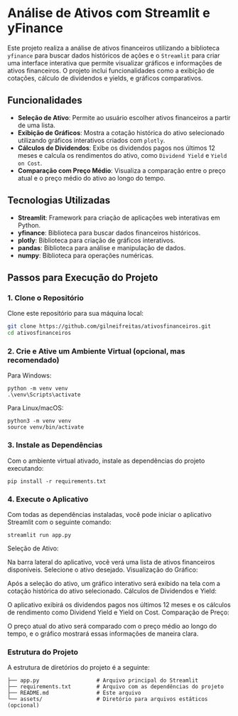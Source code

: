# Análise de Ativos com Streamlit e yFinance

Este projeto realiza a análise de ativos financeiros utilizando a biblioteca `yfinance` para buscar dados históricos de ações e o `Streamlit` para criar uma interface interativa que permite visualizar gráficos e informações de ativos financeiros. O projeto inclui funcionalidades como a exibição de cotações, cálculo de dividendos e yields, e gráficos comparativos.

## Funcionalidades

- **Seleção de Ativo**: Permite ao usuário escolher ativos financeiros a partir de uma lista.
- **Exibição de Gráficos**: Mostra a cotação histórica do ativo selecionado utilizando gráficos interativos criados com `plotly`.
- **Cálculos de Dividendos**: Exibe os dividendos pagos nos últimos 12 meses e calcula os rendimentos do ativo, como `Dividend Yield` e `Yield on Cost`.
- **Comparação com Preço Médio**: Visualiza a comparação entre o preço atual e o preço médio do ativo ao longo do tempo.

## Tecnologias Utilizadas

- **Streamlit**: Framework para criação de aplicações web interativas em Python.
- **yfinance**: Biblioteca para buscar dados financeiros históricos.
- **plotly**: Biblioteca para criação de gráficos interativos.
- **pandas**: Biblioteca para análise e manipulação de dados.
- **numpy**: Biblioteca para operações numéricas.

## Passos para Execução do Projeto

### 1. Clone o Repositório

Clone este repositório para sua máquina local:

```bash
git clone https://github.com/gilneifreitas/ativosfinanceiros.git
cd ativosfinanceiros
```

### 2. Crie e Ative um Ambiente Virtual (opcional, mas recomendado)

Para Windows:
```
python -m venv venv
.\venv\Scripts\activate
```
Para Linux/macOS:

```
python3 -m venv venv
source venv/bin/activate
```

### 3. Instale as Dependências

Com o ambiente virtual ativado, instale as dependências do projeto executando:
```
pip install -r requirements.txt
```

### 4. Execute o Aplicativo

Com todas as dependências instaladas, você pode iniciar o aplicativo Streamlit com o seguinte comando:
```
streamlit run app.py
```
Seleção de Ativo:

Na barra lateral do aplicativo, você verá uma lista de ativos financeiros disponíveis. Selecione o ativo desejado.
Visualização do Gráfico:

Após a seleção do ativo, um gráfico interativo será exibido na tela com a cotação histórica do ativo selecionado.
Cálculos de Dividendos e Yield:

O aplicativo exibirá os dividendos pagos nos últimos 12 meses e os cálculos de rendimento como Dividend Yield e Yield on Cost.
Comparação de Preço:

O preço atual do ativo será comparado com o preço médio ao longo do tempo, e o gráfico mostrará essas informações de maneira clara.

### Estrutura do Projeto
A estrutura de diretórios do projeto é a seguinte:
```
├── app.py                  # Arquivo principal do Streamlit
├── requirements.txt        # Arquivo com as dependências do projeto
├── README.md               # Este arquivo
└── assets/                 # Diretório para arquivos estáticos (opcional)
```
